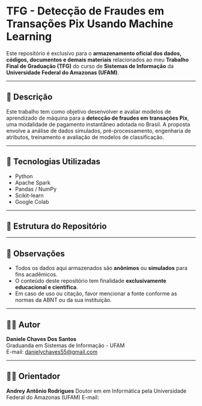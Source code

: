 # TFG - Detecção de Fraudes em Transações Pix Usando Machine Learning

Este repositório é exclusivo para o **armazenamento oficial dos dados, códigos, documentos e demais materiais** relacionados ao meu **Trabalho Final de Graduação (TFG)** do curso de **Sistemas de Informação** da 
**Universidade Federal do Amazonas (UFAM)**.

---

## 📄 Descrição

Este trabalho tem como objetivo desenvolver e avaliar modelos de aprendizado de máquina para a **detecção de fraudes em transações Pix**, uma modalidade de pagamento instantâneo adotada no Brasil. 
A proposta envolve a análise de dados simulados, pré-processamento, engenharia de atributos, treinamento e avaliação de modelos de classificação.

---

## 🧠 Tecnologias Utilizadas

- Python
- Apache Spark
- Pandas / NumPy
- Scikit-learn
- Google Colab

---

## 📁 Estrutura do Repositório

---

## 📌 Observações

- Todos os dados aqui armazenados são **anônimos** ou **simulados** para fins acadêmicos.
- O conteúdo deste repositório tem finalidade **exclusivamente educacional e científica**.
- Em caso de uso ou citação, favor mencionar a fonte conforme as normas da ABNT ou da sua instituição.

---

## 👩‍💻 Autor

**Daniele Chaves Dos Santos**  
Graduanda em Sistemas de Informação - UFAM  
E-mail: danielychaves55@gmail.com

---

## 👩‍💻 Orientador

**Andrey Antônio Rodrigues**
Doutor em em Informática pela Universidade Federal do Amazonas (UFAM)
E-mail: 




